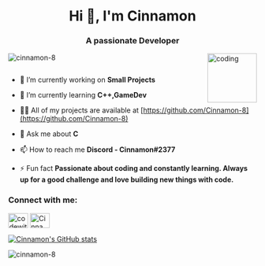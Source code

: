 <h1 align="center">Hi 👋, I'm Cinnamon</h1>
<h3 align="center">A passionate Developer</h3>
<img align="right" alt="coding" width= "100" src = "https://user-images.githubusercontent.com/55389276/140866485-8fb1c876-9a8f-4d6a-98dc-08c4981eaf70.gif">
<p align="left"> <img src="https://komarev.com/ghpvc/?username=cinnamon-8&label=Profile%20views&color=0e75b6&style=flat" alt="cinnamon-8" /> </p>

<p align="left"> <a href="https://twitter.com/" target="blank"><img src="https://img.shields.io/twitter/follow/?logo=twitter&style=for-the-badge" alt="" /></a> </p>

- 🔭 I’m currently working on **Small Projects**

- 🌱 I’m currently learning **C++,GameDev**

- 👨‍💻 All of my projects are available at [https://github.com/Cinnamon-8](https://github.com/Cinnamon-8)

- 💬 Ask me about **C**

- 📫 How to reach me **Discord - Cinnamon#2377**

- ⚡ Fun fact **Passionate about coding and constantly learning. Always up for a good challenge and love building new things with code.**

<h3 align="left">Connect with me:</h3>
<p align="left">
<a href="https://www.youtube.com/c/codewithcinnamon" target="blank"><img align="center" src="https://raw.githubusercontent.com/rahuldkjain/github-profile-readme-generator/master/src/images/icons/Social/youtube.svg" alt="codewithcinnamon" height="30" width="40" /></a>
<a href="https://discord.gg/Cinnamon#2377" target="blank"><img align="center" src="https://raw.githubusercontent.com/rahuldkjain/github-profile-readme-generator/master/src/images/icons/Social/discord.svg" alt="Cinnamon#2377" height="30" width="40" /></a>
</p>



[![Cinnamon's GitHub stats](https://github-readme-stats.vercel.app/api?username=Cinnamon-8&count_private=true&show_icons=true&theme=radical)](https://github.com/Cinnamon-8)

<p><img align="center" src="https://github-readme-streak-stats.herokuapp.com/?user=cinnamon-8&" alt="cinnamon-8" /></p>
